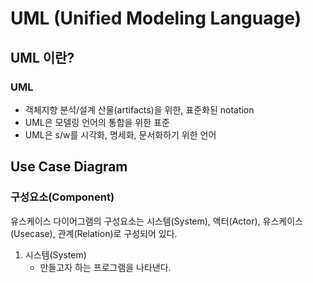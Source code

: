 # UML (Unified Modeling Language)

## UML 이란?

### UML
* 객체지향 분석/설계 산물(artifacts)을 위한, 표준화된 notation
* UML은 모델링 언어의 통합을 위한 표준
* UML은 s/w를 시각화, 명세화, 문서화하기 위한 언어

## Use Case Diagram

### 구성요소(Component)

유스케이스 다이어그램의 구성요소는 시스템(System), 액터(Actor), 유스케이스(Usecase), 관계(Relation)로 구성되어 있다.

1. 시스템(System)
    - 만들고자 하는 프로그램을 나타낸다. 
